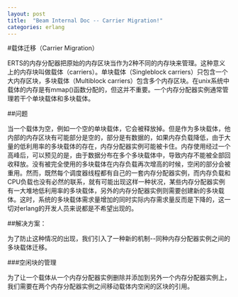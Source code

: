 ```yaml
---
layout: post
title:  "Beam Internal Doc -- Carrier Migration!"
categories: erlang
---
```


#载体迁移（Carrier Migration）
  
ERTS的内存分配器把原始的内存区块当作为2种不同的内存块来管理。这种意义上的内存块叫做载体（carriers）。单块载体（Singleblock carriers）只包含一个大内存区块，多块载体（Multiblock carriers）包含多个内存区块。在unix系统中载体的内存是有mmap()函数分配的，但这并不重要。一个内存分配器实例通常管理若干个单块载体和多块载体。  

##问题  

当一个载体为空，例如一个空的单块载体，它会被释放掉。但是作为多块载体，他内部的内存区块有可能部分是空的，部分是有数据的，如果内存负载降低，由于大量的低利用率的多块载体的存在，内存分配器实例可能被卡住。内存使用经过一个高峰后，可以预见的是，由于数据分布在多个多块载体中，导致内存不能被全部回收释放。没有被完全使用的多块载体在内存负载再次增高的时候，空闲的部分会被重用。然而，既然每个调度器线程都有自己的一套内存分配器实例，而内存负载和CPU负载也没有必然的联系，就有可能出现这样一种状况，某些内存分配器实例有一大堆地低利用率的多块载体，另外的内存分配器实例则需要创建新的多块载体。这时，系统的多块载体需求量增加的同时实际内存需求量反而是下降的，这一切对erlang的开发人员来说都是不希望出现的。  

##解决方案：  
 
为了防止这种情况的出现，我们引入了一种新的机制--同种内存分配器实例之间的多块载体迁移。  

###空闲块的管理  

为了让一个载体从一个内存分配器实例删除并添加到另外一个内存分配器实例上，我们需要在两个内存分配器实例之间移动载体内空闲的区块的引用。
